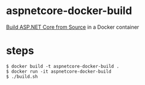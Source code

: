 # aspnetcore-docker-build
[Build ASP.NET Core from Source](https://github.com/dotnet/aspnetcore/blob/master/docs/BuildFromSource.md) in a Docker container

# steps
```
$ docker build -t aspnetcore-docker-build .
$ docker run -it aspnetcore-docker-build
$ ./build.sh
```

